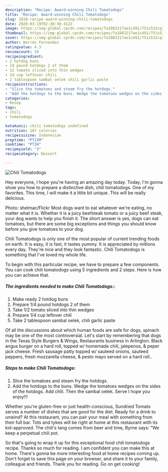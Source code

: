 ```yaml
---
description: "Recipe: Award-winning Chili Tomatodogs"
title: "Recipe: Award-winning Chili Tomatodogs"
slug: 1818-recipe-award-winning-chili-tomatodogs
date: 2020-03-19T02:38:30.412Z
image: https://img-global.cpcdn.com/recipes/fa1083217ae1c491/751x532cq70/chili-tomatodogs-recipe-main-photo.jpg
thumbnail: https://img-global.cpcdn.com/recipes/fa1083217ae1c491/751x532cq70/chili-tomatodogs-recipe-main-photo.jpg
cover: https://img-global.cpcdn.com/recipes/fa1083217ae1c491/751x532cq70/chili-tomatodogs-recipe-main-photo.jpg
author: Warren Fernandez
ratingvalue: 4.3
reviewcount: 10
recipeingredient:
- 2 hotdog buns
- 14 pound hotdogs 2 of them
- 12 tomato sliced into thin wedges
- 14 cup leftover chili
- 2 tablespoon sambal oelek chili garlic paste
recipeinstructions:
- "Slice the tomatoes and steam fry the hotdogs."
- "Add the hotdogs to the buns. Wedge the tomatoes wedges on the sides of the hotdogs. Add chili. Then the sambal oelek. Serve I hope you enjoy!!!"
categories:
- Resep
tags:
- chili
- tomatodogs

katakunci: chili tomatodogs undefined
nutrition: 167 calories
recipecuisine: Indonesian
preptime: "PT13M"
cooktime: "PT2H"
recipeyield: "3"
recipecategory: Dessert

---
```



![Chili Tomatodogs](https://img-global.cpcdn.com/recipes/fa1083217ae1c491/751x532cq70/chili-tomatodogs-recipe-main-photo.jpg)

Hey everyone, I hope you're having an amazing day today. Today, I'm gonna show you how to prepare a distinctive dish, chili tomatodogs. One of my favorites. This time, I will make it a little bit unique. This will be really delicious.

Photo: shelmac/Flickr Most dogs want to eat whatever we&#39;re eating, no matter what it is. Whether it is a juicy beefsteak tomato or a juicy beef steak, your dog wants to help you finish it. The short answer is yes, dogs can eat tomatoes, but there are some big exceptions and things you should know before you give tomatoes to your dog.

Chili Tomatodogs is only one of the most popular of current trending foods on earth. It is easy, it is fast, it tastes yummy. It is appreciated by millions every day. They're nice and they look fantastic. Chili Tomatodogs is something that I've loved my whole life.


To begin with this particular recipe, we have to prepare a few components. You can cook chili tomatodogs using 5 ingredients and 2 steps. Here is how you can achieve that.

##### The ingredients needed to make Chili Tomatodogs::

1. Make ready 2 hotdog buns
1. Prepare 1/4 pound hotdogs 2 of them
1. Take 1/2 tomato sliced into thin wedges
1. Prepare 1/4 cup leftover chili
1. Take 2 tablespoon sambal oelek, chili garlic paste


Of all the discussions about which human foods are safe for dogs, spinach may be one of the most controversial. Let&#39;s start by remembering that dogs in the Texas Style Burgers &amp; Wings, Restaurants business in Arlington. Black angus burger on a hard roll, topped w/ homemade chili, jalepenos, &amp; peper jack cheese. Fresh sausage patty topped w/ sauteed onions, sauteed peppers, fresh mozzarella cheese, &amp; pesto mayo served on a hard roll.. 

##### Steps to make Chili Tomatodogs:

1. Slice the tomatoes and steam fry the hotdogs.
1. Add the hotdogs to the buns. Wedge the tomatoes wedges on the sides of the hotdogs. Add chili. Then the sambal oelek. Serve I hope you enjoy!!!


Whether you&#39;re gluten-free or just health-conscious, Sundried Tomato serves a number of dishes that are good for the diet. Ready for a drink to unwind? At this restaurant, you can pair your meal with something from their full bar. Tots and tykes will be right at home at this restaurant with its kid-approved. The chili&#39;s tang comes from beer and time, Byrne says: &#34;We keep a perpetual chili pot. 

So that's going to wrap it up for this exceptional food chili tomatodogs recipe. Thanks so much for reading. I am confident you can make this at home. There's gonna be more interesting food at home recipes coming up. Don't forget to save this page on your browser, and share it to your family, colleague and friends. Thank you for reading. Go on get cooking!
